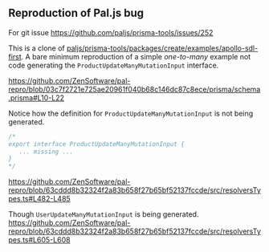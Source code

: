 ## Reproduction of Pal.js bug

For git issue https://github.com/paljs/prisma-tools/issues/252

This is a clone of [paljs/prisma-tools/packages/create/examples/apollo-sdl-first](https://github.com/paljs/prisma-tools/tree/main/packages/create/examples/apollo-sdl-first). A bare minimum reproduction of a simple _one-to-many_ example not code generating the `ProductUpdateManyMutationInput` interface.

https://github.com/ZenSoftware/pal-repro/blob/03c7f2721e725ae20961f040b68c146dc87c8ece/prisma/schema.prisma#L10-L22

Notice how the definition for `ProductUpdateManyMutationInput` is not being generated.

```ts
/*
export interface ProductUpdateManyMutationInput {
   ... missing ...
}
*/
```

https://github.com/ZenSoftware/pal-repro/blob/63cddd8b32324f2a83b658f27b65bf52137fccde/src/resolversTypes.ts#L482-L485

Though `UserUpdateManyMutationInput` is being generated.
https://github.com/ZenSoftware/pal-repro/blob/63cddd8b32324f2a83b658f27b65bf52137fccde/src/resolversTypes.ts#L605-L608
